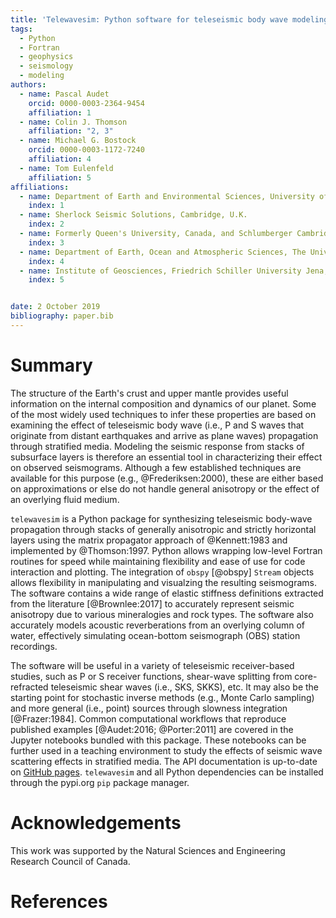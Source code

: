```yaml
---
title: 'Telewavesim: Python software for teleseismic body wave modeling'
tags:
  - Python
  - Fortran
  - geophysics
  - seismology
  - modeling
authors:
  - name: Pascal Audet
    orcid: 0000-0003-2364-9454
    affiliation: 1
  - name: Colin J. Thomson
    affiliation: "2, 3"
  - name: Michael G. Bostock
    orcid: 0000-0003-1172-7240
    affiliation: 4
  - name: Tom Eulenfeld
    affiliation: 5
affiliations:
  - name: Department of Earth and Environmental Sciences, University of Ottawa, Canada
    index: 1
  - name: Sherlock Seismic Solutions, Cambridge, U.K.
    index: 2
  - name: Formerly Queen's University, Canada, and Schlumberger Cambridge Research, U.K.
    index: 3
  - name: Department of Earth, Ocean and Atmospheric Sciences, The University of British Columbia, Canada
    index: 4
  - name: Institute of Geosciences, Friedrich Schiller University Jena, Germany
    index: 5


date: 2 October 2019
bibliography: paper.bib
---
```


# Summary

The structure of the Earth's crust and upper mantle provides useful information on the 
internal composition and dynamics of our planet. Some of the most widely used techniques
to infer these properties are based on examining the effect of teleseismic body wave 
(i.e., P and S waves that originate from distant earthquakes and arrive as plane waves)
propagation through stratified media. Modeling the 
seismic response from stacks of subsurface layers is therefore an essential tool in 
characterizing their effect on observed seismograms. Although a few established techniques
are available for this purpose (e.g., @Frederiksen:2000), these are either based on 
approximations or else do not handle general anisotropy or the effect of an overlying
fluid medium.

``telewavesim`` is a Python package for synthesizing teleseismic 
body-wave propagation through stacks of generally anisotropic and strictly horizontal 
layers using the matrix propagator approach of @Kennett:1983 and implemented by
@Thomson:1997. Python 
allows wrapping low-level Fortran routines for speed while maintaining flexibility
and ease of use for code interaction and plotting. The integration of ``obspy`` 
[@obspy] ``Stream`` objects allows flexibility in manipulating and visualzing 
the resulting seismograms. The software contains a wide range of elastic stiffness 
definitions extracted from the literature [@Brownlee:2017] to accurately represent 
seismic anisotropy due to various mineralogies and rock types. The software also 
accurately models acoustic reverberations from an overlying column of water, 
effectively simulating ocean-bottom seismograph (OBS) station recordings. 

The software will be useful in a variety of teleseismic receiver-based studies, 
such as P or S receiver functions, shear-wave splitting from 
core-refracted teleseismic shear waves (i.e., SKS, SKKS), etc. It may also be the 
starting point for stochastic inverse methods (e.g., Monte Carlo sampling) and more
general (i.e., point) sources through slowness integration [@Frazer:1984]. Common 
computational workflows that reproduce published examples [@Audet:2016; @Porter:2011] 
are covered in the Jupyter notebooks bundled with this package. These notebooks 
can be further used in a teaching environment to study the effects of seismic wave 
scattering effects in stratified media. The API documentation is up-to-date on 
[GitHub pages](https://paudetseis.github.io/Telewavesim/). `telewavesim` and all Python
dependencies can be installed through the pypi.org `pip` package manager.

# Acknowledgements

This work was supported by the Natural Sciences and Engineering Research Council of Canada.

# References